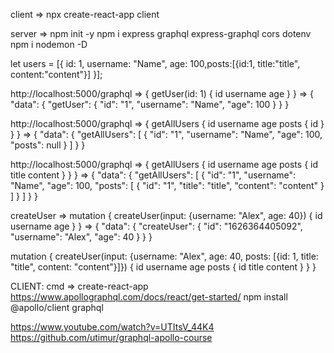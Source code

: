 client => npx create-react-app client

server => npm init -y
npm i express graphql express-graphql cors dotenv
npm i nodemon -D


let users = [{ id: 1, username: "Name", age: 100,posts:[{id:1, title:"title", content:"content"}] }];

http://localhost:5000/graphql =>
{
  getUser(id: 1) {
    id
    username
    age
  }
}
=>
{
  "data": {
    "getUser": {
      "id": "1",
      "username": "Name",
      "age": 100
    }
  }
}

http://localhost:5000/graphql =>
{
  getAllUsers {
    id
    username
    age
    posts {
      id
    }
  }
}
=> 
{
  "data": {
    "getAllUsers": [
      {
        "id": "1",
        "username": "Name",
        "age": 100,
        "posts": null
      }
    ]
  }
}

http://localhost:5000/graphql =>
{
  getAllUsers {
    id
    username
    age
    posts {
      id
      title
      content
    }
  }
}
=>
{
  "data": {
    "getAllUsers": [
      {
        "id": "1",
        "username": "Name",
        "age": 100,
        "posts": [
          {
            "id": "1",
            "title": "title",
            "content": "content"
          }
        ]
      }
    ]
  }
}

createUser =>
mutation {
  createUser(input: {username: "Alex", age: 40}) {
    id
    username
    age
  }
}
=>
{
  "data": {
    "createUser": {
      "id": "1626364405092",
      "username": "Alex",
      "age": 40
    }
  }
}

mutation {
  createUser(input: {username: "Alex", age: 40, posts: [{id: 1, title: "title", content: "content"}]}) {
    id
    username
    age
    posts {
      id
      title
      content
    }
  }
}

CLIENT:
cmd => create-react-app
https://www.apollographql.com/docs/react/get-started/
npm install @apollo/client graphql

https://www.youtube.com/watch?v=UTItsV_44K4
https://github.com/utimur/graphql-apollo-course




